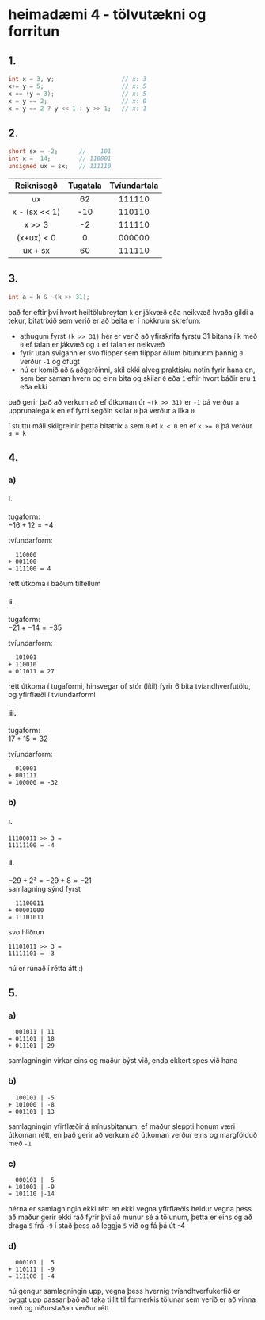 # heimadæmi 4 - tölvutækni og forritun

## 1.
```c
int x = 3, y;                   // x: 3
x+= y = 5;                      // x: 5
x == (y = 3);                   // x: 5
x = y == 2;                     // x: 0
x = y == 2 ? y << 1 : y >> 1;   // x: 1  
```

## 2. 
```c
short sx = -2;      //    101
int x = -14;        // 110001
unsigned ux = sx;   // 111110
```

| Reiknisegð | Tugatala | Tvíundartala |
|:--:|:--:|:--:|
|ux|62|111110|
|x - (sx << 1)|-10|110110|
|x >> 3|-2|111110|
|(x+ux) < 0|0|000000|
|ux + sx|60|111110|

## 3.
```c
int a = k & ~(k >> 31);
```

það fer eftir því hvort heiltölubreytan `k` er jákvæð eða neikvæð hvaða gildi a tekur, bitatrixið sem verið er að beita er í nokkrum skrefum:  
- athugum fyrst `(k >> 31)` hér er verið að yfirskrifa fyrstu 31 bitana í k með `0` ef talan er jákvæð og `1` ef talan er neikvæð  
- fyrir utan svigann er svo flipper sem flippar öllum bitununm þannig `0` verður `-1` og öfugt  
- nú er komið að `&` aðgerðinni, skil ekki alveg praktísku notin fyrir hana en, sem ber saman hvern og einn bita og skilar `0` eða `1` eftir hvort báðir eru `1` eða ekki 

það gerir það að verkum að ef útkoman úr `~(k >> 31)` er `-1` þá verður `a` upprunalega `k` en ef fyrri segðin skilar `0` þá verður `a` líka `0`  

í stuttu máli skilgreinir þetta bitatrix `a` sem `0` ef `k < 0` en ef `k >= 0` þá verður `a = k`

<div style='page-break-after: always;'></div>

## 4.
### a)
#### i.

tugaform:  
$-16 + 12 = -4$

tvíundarform:  
```
  110000
+ 001100
= 111100 = 4
```
rétt útkoma í báðum tilfellum

#### ii.

tugaform:  
$-21 + -14 = -35$

tvíundarform:
```
  101001
+ 110010
= 011011 = 27
```
rétt útkoma í tugaformi, hinsvegar of stór (lítil) fyrir 6 bita tvíandhverfutölu, og yfirflæði í tvíundarformi

#### iii.

tugaform:  
$17 + 15 = 32$

tvíundarform:
```
  010001
+ 001111
= 100000 = -32
```

### b)
#### i.
```
11100011 >> 3 =
11111100 = -4
```

<div style='page-break-after: always;'></div>

#### ii.
$-29 + 2³ = -29 + 8 = -21$  
samlagning sýnd fyrst
```
  11100011
+ 00001000
= 11101011
```
svo hliðrun
```
11101011 >> 3 =
11111101 = -3
```
nú er rúnað í rétta átt :)

<!-- <div style='page-break-after: always;'></div> -->

## 5.
### a)
```
  001011 | 11  
= 011101 | 18
+ 011101 | 29
```
samlagningin virkar eins og maður býst við, enda ekkert spes við hana

### b)
```
  100101 | -5
+ 101000 | -8
= 001101 | 13
```
samlagningin yfirflæðir á mínusbitanum, ef maður sleppti honum væri útkoman rétt, en það gerir að verkum að útkoman verður eins og margfölduð með `-1`

### c)
```
  000101 |  5
+ 101001 | -9
= 101110 |-14
```
hérna er samlagningin ekki rétt en ekki vegna yfirflæðis heldur vegna þess að maður gerir ekki ráð fyrir því að munur sé á tölunum, þetta er eins og að draga `5` frá `-9` í stað þess að leggja `5` við og fá þá út -4

<div style='page-break-after: always;'></div>

### d)
```
  000101 |  5
+ 110111 | -9
= 111100 | -4
```
nú gengur samlagningin upp, vegna þess hvernig tvíandhverfukerfið er byggt upp passar það að taka tillit til formerkis tölunar sem verið er að vinna með og niðurstaðan verður rétt